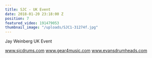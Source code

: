 ```yaml
---
title: SJC - UK Event
date: 2018-01-20 23:18:00 Z
position: 7
featured_video: 191479053
thumbnail_image: "/uploads/SJC1-31274f.jpg"
---
```


Jay Weinberg UK Event

www.sjcdrums.com
www.gear4music.com
www.evansdrumheads.com​